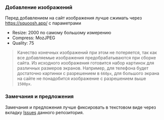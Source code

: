 ### Добавление изображений

Перед добавлением на сайт изображения лучше сжимать через https://squoosh.app/ с параметрами

- Resize: 2000 по самому большому измерению
- Compress: MozJPEG
- Quality: 75

> Качество конечных изображений при этом не потеряется, так как все добавляемые изображения предобрабатываются при сборке сайта. Из исходного изображения готовится набор картинок для различных размеров экранов. Например, для телефона будет достаточно картинки с разрешением в `660px`, для большого экрана на сайте не понадобится изображение с разрешением выше `1500px`.

### Замечания и предложения

Замечания и предложения лучше фиксировать в текстовом виде через вкладку [Issues](https://github.com/gtitov/karta/issues) данного репозитория.